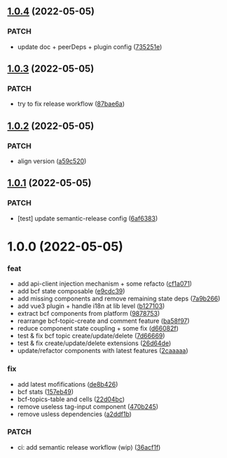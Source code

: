 ## [1.0.4](https://github.com/bimdata/bcf-components/compare/v1.0.3...v1.0.4) (2022-05-05)


### PATCH

* update doc + peerDeps + plugin config ([735251e](https://github.com/bimdata/bcf-components/commit/735251e417940c2154b185371c03868b176ff815))

## [1.0.3](https://github.com/bimdata/bcf-components/compare/v1.0.2...v1.0.3) (2022-05-05)


### PATCH

* try to fix release workflow ([87bae6a](https://github.com/bimdata/bcf-components/commit/87bae6ac12db7f33461d6f7525b00bc105277a1c))

## [1.0.2](https://github.com/bimdata/bcf-components/compare/v1.0.1...v1.0.2) (2022-05-05)


### PATCH

* align version ([a59c520](https://github.com/bimdata/bcf-components/commit/a59c5207c08a1c1ce62eb2e302dd17740a731603))

## [1.0.1](https://github.com/bimdata/bcf-components/compare/v1.0.0...v1.0.1) (2022-05-05)


### PATCH

* [test] update semantic-release config ([6af6383](https://github.com/bimdata/bcf-components/commit/6af6383d67aff00d8cbf62bd0ff77e0a674df929))

# 1.0.0 (2022-05-05)


### feat

* add api-client injection mechanism + some refacto ([cf1a071](https://github.com/bimdata/bcf-components/commit/cf1a07136da9a26a8d90a9b837de794a8255827c))
* add bcf state composable ([e9cdc39](https://github.com/bimdata/bcf-components/commit/e9cdc390c3f67a47a00d4a34bd6b056f3298e71c))
* add missing components and remove remaining state deps ([7a9b266](https://github.com/bimdata/bcf-components/commit/7a9b2660d4ee4aad80dc8d5d35b222a0955a8480))
* add vue3 plugin + handle i18n at lib level ([b127103](https://github.com/bimdata/bcf-components/commit/b1271031b7f803de99444f063bac0eea596d66b3))
* extract bcf components from platform ([9878753](https://github.com/bimdata/bcf-components/commit/9878753157db4ad03d3eb08e551fa921e1c3347d))
* rearrange bcf-topic-create and comment feature ([ba58f97](https://github.com/bimdata/bcf-components/commit/ba58f97f47d7ebda77cd014b1703e506a615031b))
* reduce component state coupling + some fix ([d66082f](https://github.com/bimdata/bcf-components/commit/d66082fb5d47f0d6b88438a704b92d706ea91f9b))
* test & fix bcf topic create/update/delete ([7d66669](https://github.com/bimdata/bcf-components/commit/7d66669837a110e0e29670ee77d4550e81fe0562))
* test & fix create/update/delete extensions ([26d64de](https://github.com/bimdata/bcf-components/commit/26d64de58fab9ea75644953aefdde2f11cd5324b))
* update/refactor components with latest features ([2caaaaa](https://github.com/bimdata/bcf-components/commit/2caaaaa1507bb3353a808ee319f389fa822d57b5))

### fix

* add latest mofifications ([de8b426](https://github.com/bimdata/bcf-components/commit/de8b426f065d9ee65ec631288c5f8ff1cea1a12f))
* bcf stats ([157eb49](https://github.com/bimdata/bcf-components/commit/157eb4989584762c813d22eae8a3ebddf58262c3))
* bcf-topics-table and cells ([22d04bc](https://github.com/bimdata/bcf-components/commit/22d04bc5817b0f933994756bff0b7663ecf28141))
* remove useless tag-input component ([470b245](https://github.com/bimdata/bcf-components/commit/470b245b049166d5778bfb09c73c8330023d8c8e))
* remove usless dependencies ([a2ddf1b](https://github.com/bimdata/bcf-components/commit/a2ddf1bd0a389ef55a2858f60933c4a42f170547))

### PATCH

* ci: add semantic release workflow (wip) ([36acf1f](https://github.com/bimdata/bcf-components/commit/36acf1f273572d5e54f2e6ed21ef5cbb3d875fd7))
